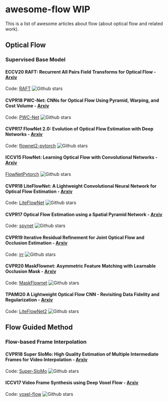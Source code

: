 # awesome-flow WIP
This is a list of awesome articles about flow (about optical flow and related work).

## Optical Flow
### Supervised Base Model
#### ECCV20 RAFT: Recurrent All Pairs Field Transforms for Optical Flow - [Arxiv](https://arxiv.org/pdf/2003.12039.pdf)

Code: [RAFT](https://github.com/princeton-vl/RAFT) ![Github stars](https://img.shields.io/github/stars/princeton-vl/RAFT)

#### CVPR18 PWC-Net: CNNs for Optical Flow Using Pyramid, Warping, and Cost Volume - [Arxiv](https://arxiv.org/abs/1709.02371) 

Code: [PWC-Net](https://github.com/NVlabs/PWC-Net) ![Github stars](https://img.shields.io/github/stars/NVlabs/PWC-Net)

#### CVPR17 FlowNet 2.0: Evolution of Optical Flow Estimation with Deep Networks - [Arxiv](https://arxiv.org/abs/1612.01925) 

Code: [flownet2-pytorch](https://github.com/NVIDIA/flownet2-pytorch) ![Github stars](https://img.shields.io/github/stars/NVIDIA/flownet2-pytorch)

#### ICCV15 FlowNet: Learning Optical Flow with Convolutional Networks - [Arxiv](https://arxiv.org/abs/1504.06852) 
[FlowNetPytorch](https://github.com/ClementPinard/FlowNetPytorch) ![Github stars](https://img.shields.io/github/stars/ClementPinard/FlowNetPytorch)

#### CVPR18 LiteFlowNet: A Lightweight Convolutional Neural Network for Optical Flow Estimation - [Arxiv](https://arxiv.org/abs/1805.07036)

Code: [LiteFlowNet](https://github.com/twhui/LiteFlowNet) ![Github stars](https://img.shields.io/github/stars/twhui/LiteFlowNet)

#### CVPR17 Optical Flow Estimation using a Spatial Pyramid Network - [Arxiv](https://arxiv.org/abs/1611.00850)

Code: [spynet](https://github.com/anuragranj/spynet) ![Github stars](https://img.shields.io/github/stars/anuragranj/spynet)

#### CVPR19 Iterative Residual Refinement for Joint Optical Flow and Occlusion Estimation - [Arxiv](https://arxiv.org/pdf/1904.05290.pdf) 

Code: [irr](https://github.com/visinf/irr) ![Github stars](https://img.shields.io/github/stars/visinf/irr)

#### CVPR20 MaskFlownet: Asymmetric Feature Matching with Learnable Occlusion Mask - [Arxiv](https://arxiv.org/abs/2003.10955) 

Code: [MaskFlownet](https://github.com/microsoft/MaskFlownet) ![Github stars](https://img.shields.io/github/stars/microsoft/MaskFlownet)

#### TPAMI20 A Lightweight Optical Flow CNN - Revisiting Data Fidelity and Regularization - [Arxiv](https://arxiv.org/abs/1903.07414) 

Code: [LiteFlowNet2](https://github.com/twhui/LiteFlowNet2) ![Github stars](https://img.shields.io/github/stars/twhui/LiteFlowNet2)

## Flow Guided Method
### Flow-based Frame Interpolation

#### CVPR18 Super SloMo: High Quality Estimation of Multiple Intermediate Frames for Video Interpolation - [Arxiv](https://arxiv.org/abs/1712.00080)

Code: [Super-SloMo](https://github.com/avinashpaliwal/Super-SloMo) ![Github stars](https://img.shields.io/github/stars/avinashpaliwal/Super-SloMo)

#### ICCV17 Video Frame Synthesis using Deep Voxel Flow - [Arxiv](https://arxiv.org/abs/1702.02463)

Code: [voxel-flow](https://github.com/liuziwei7/voxel-flow) ![Github stars](https://img.shields.io/github/stars/liuziwei7/voxel-flow)
